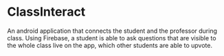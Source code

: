 # ClassInteract
An android application that connects the student and the professor during class. Using Firebase, a student is able to ask questions that are visible to the whole class live on the app, which other students are able to upvote.
